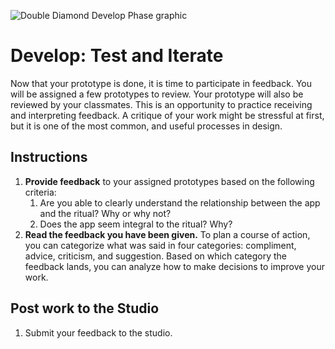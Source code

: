 ![Double Diamond Develop Phase graphic](/assets/dd-process-develop-1200px@2x.png)

# Develop: Test and Iterate

Now that your prototype is done, it is time to participate in feedback. You will be assigned a few prototypes to review. Your prototype will also be reviewed by your classmates. This is an opportunity to practice receiving and interpreting feedback. A critique of your work might be stressful at first, but it is one of the most common, and useful processes in design.

## Instructions

1. **Provide feedback** to your assigned prototypes based on the following criteria:
   1. Are you able to clearly understand the relationship between the app and the ritual? Why or why not?
   2. Does the app seem integral to the ritual? Why?
2. **Read the feedback you have been given.** To plan a course of action, you can categorize what was said in four categories: compliment, advice, criticism, and suggestion. Based on which category the feedback lands, you can analyze how to make decisions to improve your work.

## Post work to the Studio

1. Submit your feedback to the studio.



